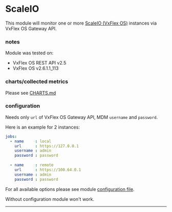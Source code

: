 # ScaleIO

This module will monitor one or more [ScaleIO (VxFlex OS)](https://www.dellemc.com/en-us/storage/data-storage/software-defined-storage.htm) instances via VxFlex OS Gateway API.

### notes
Module was tested on:
 - VxFlex OS REST API v2.5
 - VxFlex OS v2.6.1.1_113

### charts/collected metrics

Please see [CHARTS.md](https://github.com/netdata/go.d.plugin/tree/master/modules/scaleio/CHARTS.MD) 
 
### configuration

Needs only `url` of VxFlex OS Gateway API, MDM `username` and `password`.

Here is an example for 2 instances:

```yaml
jobs:
  - name     : local
    url      : https://127.0.0.1
    username : admin
    password : password
      
  - name     : remote
    url      : https://100.64.0.1
    username : admin
    password : password
```
For all available options please see module [configuration file](https://github.com/netdata/go.d.plugin/blob/master/config/go.d/scaleio.conf).

Without configuration module won't work.

---
